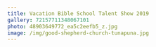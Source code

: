 ```yaml
---
title: Vacation Bible School Talent Show 2019
gallery: 72157711348067101
photo: 48903649772_ea5c2eefb5_z.jpg
image: /img/good-shepherd-church-tunapuna.jpg
---
```

